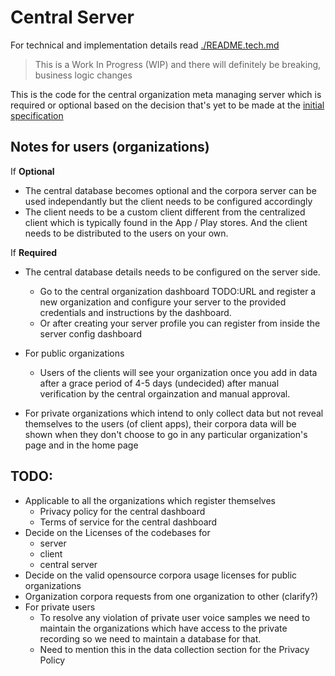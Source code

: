 # Central Server

For technical and implementation details read [./README.tech.md](./README.tech.md)

> This is a Work In Progress (WIP) and there will definitely be breaking, business logic changes

This is the code for the central organization meta managing server which is required or optional based on the decision that's yet to be made at the [initial specification](https://docs.google.com/document/d/1KT_sxSCRaaK5xkVE1t0xDTUzlPYNQJAJXs4B3K5YDkM/view)

## Notes for users (organizations)

If **Optional**

- The central database becomes optional and the corpora server can be used independantly but the client needs to be configured accordingly
- The client needs to be a custom client different from the centralized client which is typically found in the App / Play stores. And the client needs to be distributed to the users on your own.

If **Required**

- The central database details needs to be configured on the server side.

  - Go to the central organization dashboard TODO:URL and register a new organization and configure your server to the provided credentials and instructions by the dashboard.
  - Or after creating your server profile you can register from inside the server config dashboard

- For public organizations
  - Users of the clients will see your organization once you add in data after a grace period of 4-5 days (undecided) after manual verification by the central orgainzation and manual approval.
- For private organizations which intend to only collect data but not reveal themselves to the users (of client apps), their corpora data will be shown when they don't choose to go in any particular organization's page and in the home page

## TODO:

- Applicable to all the organizations which register themselves
  - Privacy policy for the central dashboard
  - Terms of service for the central dashboard
- Decide on the Licenses of the codebases for
  - server
  - client
  - central server
- Decide on the valid opensource corpora usage licenses for public organizations
- Organization corpora requests from one organization to other (clarify?)
- For private users
    - To resolve any violation of private user voice samples we need to maintain the organizations which have access to the private recording so we need to maintain a database for that.
  - Need to mention this in the data collection section for the Privacy Policy
